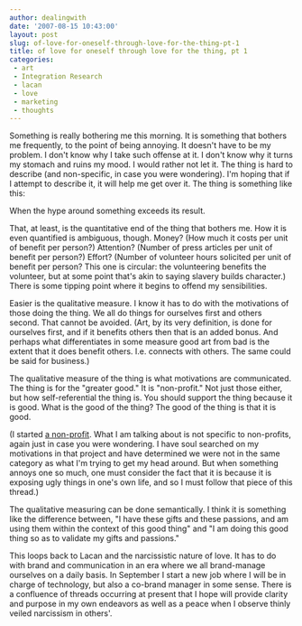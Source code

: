 ```yaml
---
author: dealingwith
date: '2007-08-15 10:43:00'
layout: post
slug: of-love-for-oneself-through-love-for-the-thing-pt-1
title: of love for oneself through love for the thing, pt 1
categories:
 - art
 - Integration Research
 - lacan
 - love
 - marketing
 - thoughts
---
```


Something is really bothering me this morning. It is something that bothers me frequently, to the point of being annoying. It doesn't have to be my problem. I don't know why I take such offense at it. I don't know why it turns my stomach and ruins my mood. I would rather not let it. The thing is hard to describe (and non-specific, in case you were wondering). I'm hoping that if I attempt to describe it, it will help me get over it. The thing is something like this:

When the hype around something exceeds its result.

That, at least, is the quantitative end of the thing that bothers me. How it is even quantified is ambiguous, though. Money? (How much it costs per unit of benefit per person?) Attention? (Number of press articles per unit of benefit per person?) Effort? (Number of volunteer hours solicited per unit of benefit per person? This one is circular: the volunteering benefits the volunteer, but at some point that's akin to saying slavery builds character.) There is some tipping point where it begins to offend my sensibilities.

Easier is the qualitative measure. I know it has to do with the motivations of those doing the thing. We all do things for ourselves first and others second. That cannot be avoided. (Art, by its very definition, is done for ourselves first, and if it benefits others then that is an added bonus. And perhaps what differentiates in some measure good art from bad is the extent that it does benefit others. I.e. connects with others. The same could be said for business.)

The qualitative measure of the thing is what motivations are communicated. The thing is for the "greater good." It is "non-profit." Not just those either, but how self-referential the thing is. You should support the thing because it is good. What is the good of the thing? The good of the thing is that it is good.

(I started [a non-profit]({{site.url}}/2016/03/15/goodbye-integration-research/). What I am talking about is not specific to non-profits, again just in case you were wondering. I have soul searched on my motivations in that project and have determined we were not in the same category as what I'm trying to get my head around. But when something annoys one so much, one must consider the fact that it is because it is exposing ugly things in one's own life, and so I must follow that piece of this thread.)

The qualitative measuring can be done semantically. I think it is something like the difference between, "I have these gifts and these passions, and am using them within the context of this good thing" and "I am doing this good thing so as to validate my gifts and passions."

This loops back to Lacan and the narcissistic nature of love. It has to do with brand and communication in an era where we all brand-manage ourselves on a daily basis. In September I start a new job where I will be in charge of technology, but also a co-brand manager in some sense. There is a confluence of threads occurring at present that I hope will provide clarity and purpose in my own endeavors as well as a peace when I observe thinly veiled narcissism in others'.
